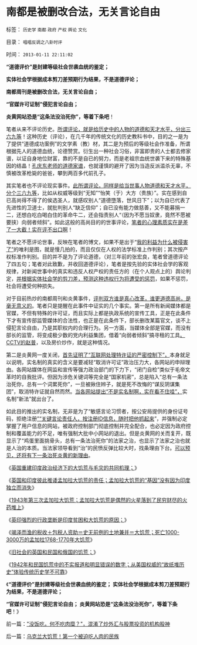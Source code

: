 # 南都是被删改合法，无关言论自由

标签： `历史学` `南都` `政府` `产权` `舆论` `文化` 

目录： `唱唱反调之八卦时评`

时间： `2013-01-11 22:11:02`

**“道德评价”是封建等级社会世袭血统的鉴定；**

**实体社会学根据成本剪刀差预期行为结果，不是道德评论；**

**南都周刊是被删改合法，无关言论自由；**

**“官媒许可证制”侵犯言论自由；**

**炎黄网站恐是“这条法没治死你”，等着下条吧**！

笔者从来不评论历史。[所谓评论，就是给历史中的人物的道德和天才水平，分出三六九等](../../../2010/8/11/历史“评论”无所谓真实.md)！这种历史（评论），在几千年的传统文化的历史教科书中，目的之一是为了提供“道德成功案例”的文学素（教）材，其二是为预后的等级社会作准备，所谓根据先人的道德血统，论德赞赏。衍生出一种社会习俗，非富即贵的人士都去修家谱，以证自身地位财富，靠的不是自已的努力，而是老祖宗血统世袭下来的特殊基因的结晶！[孔庆东老师的道德家谱](../../../2010/11/30/孔庆东老师玩政治是举重若轻啊.md)，也就谨慎的避开了因为当造反派滥杀无辜，不慎被改革枪毙的爸爸，攀到两百多代前孔子。

其实笔者也不评论现实事件。[此所谓评论，同样是给当世事人物道德和天才水平，分个三六九等](../../../2010/11/11/林语堂：利益是平民的利益，道德是统治阶级的道德.md)，比如从权威等级到“无知”“怡笑（于）大方（贵族）”。实在感到自已高尚得不得了的侯选圣人，就感叹别人“道德墮落，世风日下”；以为自已代表了先进性的卫道士，就批判别人“缺乏信仰”；自已没有能力做慈善，又不能募捐一二，还想白吃白喝白住的革命牛二，还会指责别人“（因为不愿当奴隶，竟然不愿被要挟）向弱者倾斜”。如此这般的高尚目的的世事评论，[笔者的心理素质实在是差了一大截！实在评不出口啊](../../../2011/10/22/原罪就是妖魔化，妖魔化就是扣帽子.md)！

笔者之不愿评论世事，反映在笔者的博文，如果不是出于“[我的利益为什么被侵害了”](http://darthvad.blog.sohu.com/164018986.html)的唯利是图，就是慢几拍的，而且仅仅在人权的法学标准上作判别；其次按产权标准作判别。目的并不是为了评论道德，（对三年前的张宏良，笔者曾道德评论了四五句；笔者对此致歉，并收回道德评论），笔者是按先验的实体社会学的客观规律，对新闻世事中的真实和违反人权产权的责任方的（在个人观点上的）舆论判定，[并根据实体社会学的剪刀差，预测这种违权行为将遭受的惩罚](../../../2012/9/11/为什么会有革命的临界点？.md)，如果不惩罚，社会将遭受何种损失。

对于目前热炒的南都周刊和炎黄事件，[评判双方谁是真心改革，谁更道德高尚，是毫无意义的](../../../2012/8/19/愤老和愤青.md)。笔者只是提醒在此事件中证实的几个事实。第一是所有新闻媒体都是官媒，不但有特殊的许可证，而且实际上都是执政系统的宣传工具，正是在此条件下才有宣传部监管媒体的合法性，也正是在此条件下，部长删改某篇官文，谈不上侵犯言论自由，乃是其职权内的合理行为。另一方面，当媒体全部是官媒，而没有部长的监管，将变成极少数的党内利益集团，借着“向弱者倾斜”搞寻租的工具[。CCTV的赵普](../../../2013/1/2/宗教战争的彼此残杀，皆因社会安全的歇斯底里；.md)，以及房价炒作，就是这种情况。

第二是炎黄网一度关闭，[首先证明了“互联网处理特许证的严密控制下”，](../../../2013/1/1/实名制恶化改革合法性，完全无助于互联网安全.md)本身就足以说明，实名制的真实的含义是要减轻“取消许可证”政治压力大，各网站的申辩理由。各网站媒体在网监和宣传等强力政治部门的下力下，“闭门自检”类似于毛帝文革时的自我批评。但因为涉危关键词等完全是“国家机密”，总是陷入“总有一条法治死你，总有一个词累死你”，一旦被揪住辫子，就是死不改悔的“谋反阴谋集团”，取消特许证就自然而然。[当各网站提出“不是实名制啊，实在看不住哇”，](../../../2013/1/2/网监工作流程，实名制的好处.md)实名制“新法”就出台了。

如此目的推出的实名制，无非是为了“敏感言论习惯者，按公安局提供的身份证号码，拒绝注册[”“关键言论责任人，按注册ID信息，随时把他抓起来](../../../2013/1/6/粉丝的恭维不及共勉的同道，文字狱的政治意义.md)”，并强制必定掌握了用户信息的网站，被政府控制部门彻底控制并完全配合，也必定因为政府控制和覆盖能力的不足，唯有强制大批中小网站的退出。但是炎黄网的关而复开，既显示了“鸡蛋里面挑骨头，总有一条法治死你”的法家之治，也显示了法家之治也就是人治的本质。当法家领导看到“治”的民愤反弹比较大时，找条理由下台。[可以预见，还将有下一条治死炎黄的新理由](../../../2013/1/6/革命者的口号相当于独裁者的政策.md)。

《[英国重建印度政治经济下的大饥荒与毛灾的共同机理；](../../../2012/1/28/印度近现代史就是Charter精英的爱国买办史.md)》

《[英国和印度彼此推诿孟加拉大饥荒的责任；孟加拉大饥荒的“基因”没有因为印度独立而消失](../../../2012/1/22/英国和印度彼此推诿大饥荒的责任，阿马蒂亚森和茅于轼.md)》

《[1943年第三次孟加拉大饥荒；孟加拉大饥荒是偶然的火星落到了民穷财尽的火药堆上](../../../2012/1/21/1943年孟加拉大饥荒，阿马蒂亚森号错了脉，开错了药；.md)》

《[英印强烈的行政垄断是印度贫困和大饥荒的原因；](../../../2012/1/21/没有民族主权的独立，就不可能有国家的民主.md)》

《[竭泽而渔的税收＋包税人资助＝史无前例的土地兼并＝大饥荒；死亡1000-3000万的孟加拉1768-1770年大饥荒](../../../2012/1/21/孟加拉1770s大饥荒，当政府致力本身利益最大化.md)》

《[旧社会的英国和民国和俄国的饥荒；](../../../2011/12/23/旧社会的成因，英国和民国和俄国的饥荒.md)》

《[1942年和民国饥荒中的不实报道和明显错误的数字；从美国权威的“故纸堆历史”体验传统历史学不可靠](../../../2013/1/8/是电影，美国人笔下造假的“历史”.md)》

《**“道德评价”是封建等级社会世袭血统的鉴定； 实体社会学根据成本剪刀差预期行为结果，不是道德评论；**

**“官媒许可证制”侵犯言论自由； 炎黄网站恐是“这条法没治死你”，等着下条吧**！》



前一篇：[&quot;没饭吃，何不吃肉糜？&quot;，混淆了炒外汇与股票投资的机构股神](../../../2013/1/10/没饭吃，何不吃肉糜？，混淆了炒外汇与股票投资的机构股神.md)

后一篇：[乌克兰大饥荒！第一个被迫吃人肉的民族](../../../2013/1/11/乌克兰大饥荒！第一个被迫吃人肉的民族.md)
